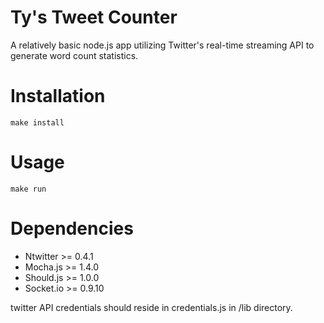 Ty's Tweet Counter
==================

A relatively basic node.js app utilizing Twitter's real-time streaming API to generate 
word count statistics.

Installation
============
    make install

Usage
=====
    make run

Dependencies
============

* Ntwitter >= 0.4.1
* Mocha.js >= 1.4.0
* Should.js >= 1.0.0
* Socket.io >= 0.9.10

twitter API credentials should reside in credentials.js in /lib directory.






